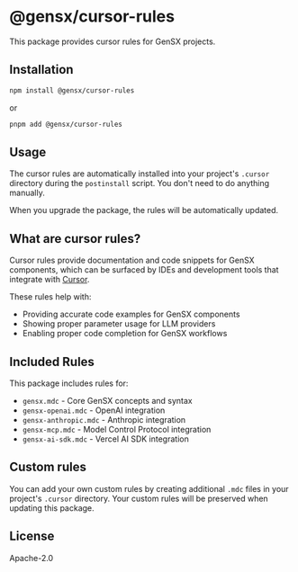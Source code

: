 # @gensx/cursor-rules

This package provides cursor rules for GenSX projects.

## Installation

```bash
npm install @gensx/cursor-rules
```

or

```bash
pnpm add @gensx/cursor-rules
```

## Usage

The cursor rules are automatically installed into your project's `.cursor` directory during the `postinstall` script. You don't need to do anything manually.

When you upgrade the package, the rules will be automatically updated.

## What are cursor rules?

Cursor rules provide documentation and code snippets for GenSX components, which can be surfaced by IDEs and development tools that integrate with [Cursor](https://cursor.sh/).

These rules help with:
- Providing accurate code examples for GenSX components
- Showing proper parameter usage for LLM providers
- Enabling proper code completion for GenSX workflows

## Included Rules

This package includes rules for:
- `gensx.mdc` - Core GenSX concepts and syntax
- `gensx-openai.mdc` - OpenAI integration
- `gensx-anthropic.mdc` - Anthropic integration
- `gensx-mcp.mdc` - Model Control Protocol integration
- `gensx-ai-sdk.mdc` - Vercel AI SDK integration

## Custom rules

You can add your own custom rules by creating additional `.mdc` files in your project's `.cursor` directory. Your custom rules will be preserved when updating this package.

## License

Apache-2.0